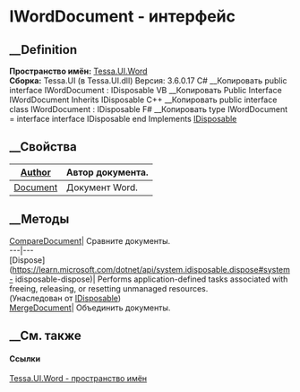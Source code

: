 # IWordDocument - интерфейс
##  __Definition
 **Пространство имён:** [Tessa.UI.Word](N_Tessa_UI_Word.htm)  
 **Сборка:** Tessa.UI (в Tessa.UI.dll) Версия: 3.6.0.17
C# __Копировать
     public interface IWordDocument : IDisposable
VB __Копировать
     Public Interface IWordDocument
    	Inherits IDisposable
C++ __Копировать
     public interface class IWordDocument : IDisposable
F# __Копировать
     type IWordDocument = 
        interface
            interface IDisposable
        end
Implements
    [IDisposable](https://learn.microsoft.com/dotnet/api/system.idisposable)
##  __Свойства
[Author](P_Tessa_UI_Word_IWordDocument_Author.htm)| Автор документа.  
---|---  
[Document](P_Tessa_UI_Word_IWordDocument_Document.htm)| Документ Word.  
##  __Методы
[CompareDocument](M_Tessa_UI_Word_IWordDocument_CompareDocument.htm)| Сравните
документы.  
---|---  
[Dispose](https://learn.microsoft.com/dotnet/api/system.idisposable.dispose#system-
idisposable-dispose)| Performs application-defined tasks associated with
freeing, releasing, or resetting unmanaged resources.  
(Унаследован от
[IDisposable](https://learn.microsoft.com/dotnet/api/system.idisposable))  
[MergeDocument](M_Tessa_UI_Word_IWordDocument_MergeDocument.htm)| Объединить
документы.  
##  __См. также
#### Ссылки
[Tessa.UI.Word - пространство имён](N_Tessa_UI_Word.htm)
